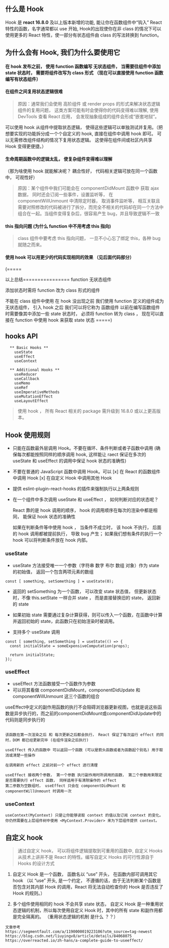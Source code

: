 ## 什么是 Hook
Hook 是 **react 16.8.0** 及以上版本新增的功能, 能让你在函数组件中“钩入” React 特性的函数，名字通常都以 use 开始,
Hook的出现使你在非 class 的情况下可以使用更多的 React 特性，使一部分有状态组件由 class 的写法转换到 function。


## 为什么会有 Hook, 我们为什么要使用它

#### 在 hook 发布之前， 使用 function 函数编写 无状态组件， 当需要往组件中添加 state 状态时， 需要将组件改写为 class 形式 （现在可以直接使用 function 函数编写有状态组件）

#### 在组件之间复用状态逻辑很难
> 原因：通常我们会使用 高阶组件 或 render props 的形式来解决状态逻辑组件的复用问题， 这类方案可能有时会使得你的代码变得难以理解, 使用 DevTools 查看 React 应用， 会发现抽象组成的组件会形成“嵌套地狱”。

可以使用 hook 从组件中提取状态逻辑， 使得这些逻辑可以单独测试并复用。（把想要实现的功能拆分成一个个自定义的 hook, 直接在组件中调用 hook 即可。  可以无需修改组件结构的情况下复用状态逻辑。 这使得在组件间或社区内共享 Hook 变得更便捷。）


#### 生命周期函数中的逻辑太乱， 使复杂组件变得难以理解  
（那为啥使用 hook 就能解决呢？ 耦合性好， 代码相关逻辑可放在同一个函数中， 可观性好）

> 原因：某个组件中我们可能会在 componentDidMount 函数中 获取 ajax 数据， 同时还会订阅一些事件，设置监听等， 在 componentWillUnmount 中清除定时器， 取消事件监听等， 相互关联且需要对照修改的代码被进行了拆分，而完全不相关的代码却在同一个方法中组合在一起。当组件变得复杂后，很容易产生 bug，并且导致逻辑不一致

#### this 指向问题 (为什么 function 中不用考虑 this 指向)
> class 组件中要考虑 this 指向问题， 一旦不小心忘了绑定 this，各种 bug 就随之而来。 

#### 使用 hook 可以用更少的代码实现相同的效果 （见后面代码部分）



(=====

以上总结================
function 无状态组件

添加状态时需将 function 改为 class 形式的组件


不能在 class 组件中使用
在 hook 没出现之前 我们使用 function 定义的组件成为 无状态组件， 引入 hook 之后 我们可以将它称为 函数组件
以前在编写函数组件时需要像其中添加一些 state 状态时， 必须将 function 转为 class ， 现在可以直接在 function 中使用 hook 来获取 state 状态
=====)



## hooks API
```
  ** Basic Hooks **
    useState
    useEffect
    useContext

  ** Additional Hooks **
    useReducer
    useCallback
    useMemo
    useRef
    useImperativeMethods
    useMutationEffect
    useLayoutEffect
```

> 使用 hook ， 所有 React 相关的 package 需升级到 16.8.0 或以上更高版本。



## Hook 使用规则
- 只能在函数最外层调用 Hook。不要在循环、条件判断或者子函数中调用 (确保每次都能按照同样的顺序调用 hook, 这样能让 raect 保证在多次的 useState 和 useEffect 的调用中保证 hook 状态的准确性)

- 不要在普通的 JavaScript 函数中调用 Hook。可以
  [x] 在 React 的函数组件中调用 Hook
  [x] 在自定义 Hook 中调用其他 Hook

- 提供 eslint-plugin-react-hooks 的插件来强制执行以上两条规则

- 在一个组件中多次调用 useState 和 useEffect ， 如何判断对应的状态呢？

  React 靠的是 hook 调用的顺序， hook 的调用顺序在每次的渲染中都是相同， 能保证 hook 状态的准确性
  
  如果在判断条件等中使用 hook ， 当条件不成立时， 该 hook 不执行， 后面的 hook 调用都被提前执行， 导致 bug 产生； 如果我们想有条件的执行一个 hook 可以将判断条件放在 hook 内部。



### useState
- useState 方法接受唯一一个参数（字符串 数字 布尔 数组 对象）作为 state 的初始值， 返回一个包含两项元素的数组

```
const [ something, setSomething ] = useState(0);
```

- 返回的 setSomething 为一个函数， 可以改变 state 状态值， 但更新状态时，不像 this.setState 一样合并 state ， 而是直接替换旧的 state， 返回新的 state

- 如果初始 state 需要通过复杂计算获得，则可以传入一个函数，在函数中计算并返回初始的 state，此函数只在初始渲染时被调用。

- 支持多个 useState 调用

```
const [ something, setSomething ] = useState(() => {
  const initialState = someExpensiveComputation(props);

  return initialState;
});
```


### useEffect
- useEffect 方法函数接受一个函数作为参数
- 可以将其看做 componentDidMount，componentDidUpdate 和componentWillUnmount 这三个函数的组合


useEffect中定义的副作用函数的执行不会阻碍浏览器更新视图，也就是说这些函数是异步执行的，而之前的componentDidMount或componentDidUpdate中的代码则是同步执行的
```

该函数在第一次渲染之后 和 每次更新之后都会执行， React 保证了每次运行 effect 的同时，DOM 都已经更新完毕 (在组件渲染之后执行)

useEffect 传入的函数中 可以返回一个函数 (可以是箭头函数或者为函数起个别名) 用于取消或清楚一些操作 

在调用新的 effect 之前对前一个 effect 进行清理

useEffect 接收两个参数， 第一个参数 执行副作用时所调用的函数， 第二个参数用来限定是否需要执行 effect 函数， 同样适用于有清除操作的 effect
第二参数为空数组时， useEffect 只会在 componentDidMount 和 componentWillUnmount 时调用一次
```

### useContext
```
useContext(MyContext) 只是让你能够读取 context 的值以及订阅 context 的变化。你仍然需要在上层组件树中使用 <MyContext.Provider> 来为下层组件提供 context。
```


## 自定义 hook
> 通过自定义 hook， 可以将组件逻辑提取到可重用的函数中, 自定义 Hooks 从技术上讲并不是 React 的特性。编写自定义 Hooks 的可行性源自于 Hooks 的设计方式

1. 自定义 Hook 是一个函数， 函数名以 “use” 开头， 在函数内部可调用其它 hook
  （以 “use” 开头, 是一个约定， 不遵循的话，由于无法判断某个函数是否包含对其内部 Hook 的调用，React 将无法自动检查你的 Hook 是否违反了 Hook 的规则。）

2. 多个组件使用相同的 hook 不会共享 state 状态， 自定义 Hook 是一种重用状态逻辑的机制，所以每次使用自定义 Hook 时，其中的所有 state 和副作用都是完全隔离的。  （重用状态逻辑的机制 是什么 ？？）















```
文章参考
https://segmentfault.com/a/1190000019223106?utm_source=tag-newest
https://blog.csdn.net/liuyingv8/article/details/84068075
https://overreacted.io/zh-hans/a-complete-guide-to-useeffect/
```
